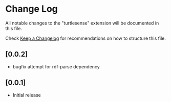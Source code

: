 # Change Log

All notable changes to the "turtlesense" extension will be documented in this file.

Check [Keep a Changelog](http://keepachangelog.com/) for recommendations on how to structure this file.

## [0.0.2]

- bugfix attempt for rdf-parse dependency

## [0.0.1]

- Initial release
